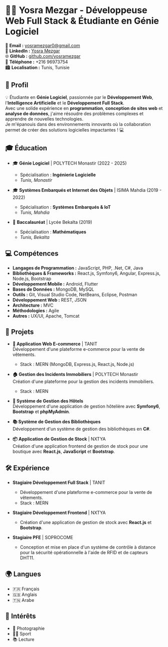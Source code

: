 # 👩‍💻 Yosra Mezgar - Développeuse Web Full Stack & Étudiante en Génie Logiciel

📧 **Email :** yosramezgar0@gmail.com  
🔗 **LinkedIn :** [Yosra Mezgar](https://www.linkedin.com/in/yosra-mezgar)  
🌐 **GitHub :** [github.com/yosramezgar](https://github.com/yosramezgar)  
📱 **Téléphone :** +216 96973754  
🏙️ **Localisation :** Tunis, Tunisie  

## 🌟 Profil

💡 Étudiante en **Génie Logiciel**, passionnée par le **Développement Web**, l'**Intelligence Artificielle** et le **Développement Full Stack**.  
Avec une solide expérience en **programmation**, **conception de sites web** et **analyse de données**, j'aime résoudre des problèmes complexes et apprendre de nouvelles technologies.  
Je m'épanouis dans des environnements innovants où la collaboration permet de créer des solutions logicielles impactantes ! 💻

## 🎓 Éducation

- 🎓 **Génie Logiciel** | POLYTECH Monastir (2022 - 2025)  
  - Spécialisation : **Ingénierie Logicielle**  
  - *Tunis, Monastir*

- 🎓 **Systèmes Embarqués et Internet des Objets** | ISIMA Mahdia (2019 - 2022)  
  - Spécialisation : **Systèmes Embarqués & IoT**  
  - *Tunis, Mahdia*

- 🏫 **Baccalauréat** | Lycée Bekalta (2019)  
  - Spécialisation : **Mathématiques**  
  - *Tunis, Bekalta*

## 💻 Compétences

- **Langages de Programmation :** JavaScript, PHP, .Net, C#, Java  
- **Bibliothèques & Frameworks :** React.js, Symfony6, Angular, Express.js, Node.js, Bootstrap  
- **Développement Mobile :** Android, Flutter  
- **Bases de Données :** MongoDB, MySQL  
- **Outils :** Git, Visual Studio Code, NetBeans, Eclipse, Postman  
- **Développement Web :** REST, JSON  
- **Architecture :** MVC  
- **Méthodologies :** Agile  
- **Autres :** UX/UI, Apache, Tomcat  

## 🚀 Projets

- **👕 Application Web E-commerce** | TANIT  
  Développement d'une plateforme e-commerce pour la vente de vêtements.  
  - Stack : MERN (MongoDB, Express.js, React.js, Node.js)

- **🏠 Gestion des Incidents Immobiliers** | POLYTECH Monastir  
  Création d'une plateforme pour la gestion des incidents immobiliers.  
  - Stack : MERN

- **🏨 Système de Gestion des Hôtels**  
  Développement d'une application de gestion hôtelière avec **Symfony6**, **Bootstrap** et **phpMyAdmin**.

- **📚 Système de Gestion des Bibliothèques**  
  Développement d'un système de gestion des bibliothèques en **C#**.

- **📦 Application de Gestion de Stock** | NXTYA  
  Création d'une application frontend de gestion de stock pour une boutique avec **React.js**, **JavaScript** et **Bootstrap**.

## 🛠 Expérience

- **Stagiaire Développement Full Stack** | TANIT  
  - Développement d'une plateforme e-commerce pour la vente de vêtements.  
  - Stack : MERN

- **Stagiaire Développement Frontend** | NXTYA  
  - Création d'une application de gestion de stock avec **React.js** et **Bootstrap**.

- **Stagiaire PFE** | SOPROCOME  
  - Conception et mise en place d'un système de contrôle à distance pour la sécurité opérationnelle à l'aide de RFID et de capteurs DHT11.

## 🌍 Langues

- 🇫🇷 Français  
- 🇬🇧 Anglais  
- 🇹🇳 Arabe  

## 🎯 Intérêts

- 📸 Photographie  
- 🏃‍♀️ Sport  
- 📚 Lecture  
